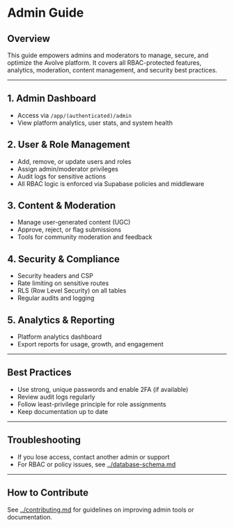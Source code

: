 # Admin Guide

## Overview
This guide empowers admins and moderators to manage, secure, and optimize the Avolve platform. It covers all RBAC-protected features, analytics, moderation, content management, and security best practices.

---

## 1. Admin Dashboard
- Access via `/app/(authenticated)/admin`
- View platform analytics, user stats, and system health

## 2. User & Role Management
- Add, remove, or update users and roles
- Assign admin/moderator privileges
- Audit logs for sensitive actions
- All RBAC logic is enforced via Supabase policies and middleware

## 3. Content & Moderation
- Manage user-generated content (UGC)
- Approve, reject, or flag submissions
- Tools for community moderation and feedback

## 4. Security & Compliance
- Security headers and CSP
- Rate limiting on sensitive routes
- RLS (Row Level Security) on all tables
- Regular audits and logging

## 5. Analytics & Reporting
- Platform analytics dashboard
- Export reports for usage, growth, and engagement

---

## Best Practices
- Use strong, unique passwords and enable 2FA (if available)
- Review audit logs regularly
- Follow least-privilege principle for role assignments
- Keep documentation up to date

---

## Troubleshooting
- If you lose access, contact another admin or support
- For RBAC or policy issues, see [../database-schema.md](../database-schema.md)

---

## How to Contribute
See [../contributing.md](../contributing.md) for guidelines on improving admin tools or documentation.
